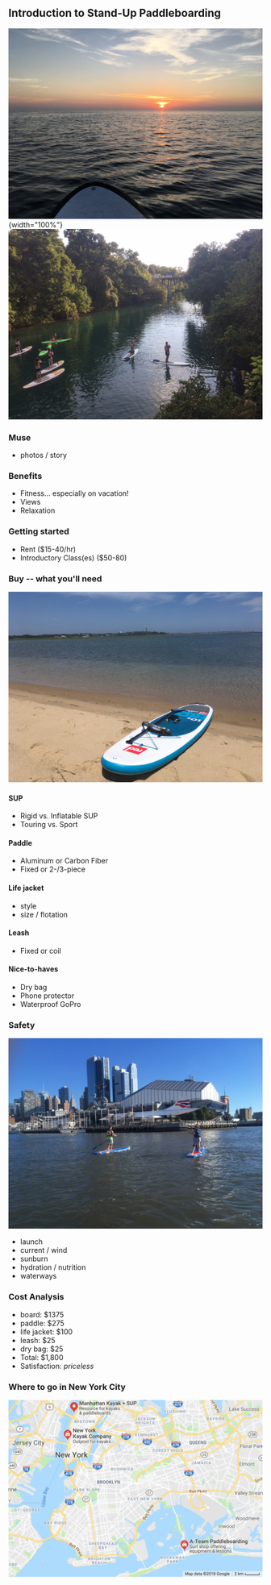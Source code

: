 ## Introduction to Stand-Up Paddleboarding

![kotao.jpg](https://github.com/zcarwile/sup_intro/blob/master/kotao.JPG "Ko Tao Paddleboard"){width="100%"}
![bartonsprings.jpg](https://github.com/zcarwile/sup_intro/blob/master/bartonsprings.JPG "Barton Springs, ATX")

### Muse
- photos / story

### Benefits

- Fitness... especially on vacation!
- Views
- Relaxation

### Getting started

- Rent ($15-40/hr)
- Introductory Class(es) ($50-80)

### Buy -- what you'll need

![capecod.jpg](https://github.com/zcarwile/sup_intro/blob/master/capecod.jpg "Cape Cod / PTown")

#### SUP
  - Rigid vs. Inflatable SUP
  - Touring vs. Sport
#### Paddle
  - Aluminum or Carbon Fiber
  - Fixed or 2-/3-piece
#### Life jacket
  - style
  - size / flotation
#### Leash
  - Fixed or coil
#### Nice-to-haves
  - Dry bag
  - Phone protector
  - Waterproof GoPro

### Safety

![hudson.jpg](https://github.com/zcarwile/sup_intro/blob/master/hudson.JPG "Intrepid")

- launch
- current / wind
- sunburn
- hydration / nutrition
- waterways

### Cost Analysis

- board: $1375
- paddle: $275
- life jacket: $100
- leash: $25
- dry bag: $25
- Total: $1,800
- Satisfaction: *priceless*

### Where to go in New York City
![where_to_go.png](https://github.com/zcarwile/sup_intro/blob/master/where_to_go.png "NYC SUP Locations")
